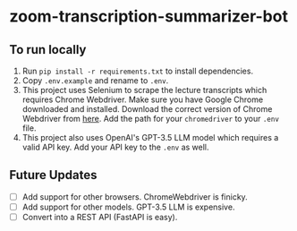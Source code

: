 # zoom-transcription-summarizer-bot

## To run locally
1. Run `pip install -r requirements.txt` to install dependencies.
2. Copy `.env.example` and rename to `.env`.
3. This project uses Selenium to scrape the lecture transcripts which requires Chrome Webdriver. Make sure you have Google Chrome downloaded and installed. Download the correct version of Chrome Webdriver from [here](https://chromedriver.chromium.org/downloads). Add the path for your `chromedriver` to your `.env` file.
4. This project also uses OpenAI's GPT-3.5 LLM model which requires a valid API key. Add your API key to the `.env` as well.

## Future Updates
- [ ] Add support for other browsers. ChromeWebdriver is finicky.
- [ ] Add support for other models. GPT-3.5 LLM is expensive.
- [ ] Convert into a REST API (FastAPI is easy).